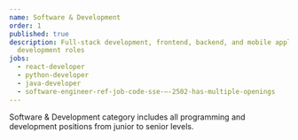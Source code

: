 ```yaml
---
name: Software & Development
order: 1
published: true
description: Full-stack development, frontend, backend, and mobile application
  development roles
jobs:
  - react-developer
  - python-developer
  - java-developer
  - software-engineer-ref-job-code-sse-–-2502-has-multiple-openings
---
```


Software & Development category includes all programming and development positions from junior to senior levels.
